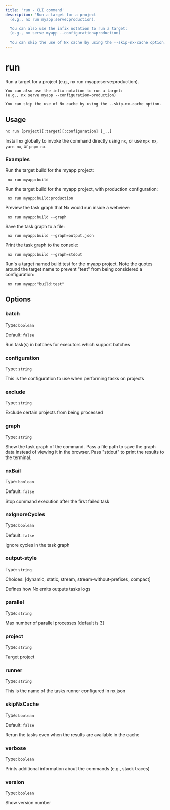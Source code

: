 ```yaml
---
title: 'run - CLI command'
description: 'Run a target for a project
  (e.g., nx run myapp:serve:production).

  You can also use the infix notation to run a target:
  (e.g., nx serve myapp --configuration=production)

  You can skip the use of Nx cache by using the --skip-nx-cache option.'
---
```


# run

Run a target for a project
(e.g., nx run myapp:serve:production).

    You can also use the infix notation to run a target:
    (e.g., nx serve myapp --configuration=production)

    You can skip the use of Nx cache by using the --skip-nx-cache option.

## Usage

```shell
nx run [project][:target][:configuration] [_..]
```

Install `nx` globally to invoke the command directly using `nx`, or use `npx nx`, `yarn nx`, or `pnpm nx`.

### Examples

Run the target build for the myapp project:

```shell
 nx run myapp:build
```

Run the target build for the myapp project, with production configuration:

```shell
 nx run myapp:build:production
```

Preview the task graph that Nx would run inside a webview:

```shell
 nx run myapp:build --graph
```

Save the task graph to a file:

```shell
 nx run myapp:build --graph=output.json
```

Print the task graph to the console:

```shell
 nx run myapp:build --graph=stdout
```

Run's a target named build:test for the myapp project. Note the quotes around the target name to prevent "test" from being considered a configuration:

```shell
 nx run myapp:"build:test"
```

## Options

### batch

Type: `boolean`

Default: `false`

Run task(s) in batches for executors which support batches

### configuration

Type: `string`

This is the configuration to use when performing tasks on projects

### exclude

Type: `string`

Exclude certain projects from being processed

### graph

Type: `string`

Show the task graph of the command. Pass a file path to save the graph data instead of viewing it in the browser. Pass "stdout" to print the results to the terminal.

### nxBail

Type: `boolean`

Default: `false`

Stop command execution after the first failed task

### nxIgnoreCycles

Type: `boolean`

Default: `false`

Ignore cycles in the task graph

### output-style

Type: `string`

Choices: [dynamic, static, stream, stream-without-prefixes, compact]

Defines how Nx emits outputs tasks logs

### parallel

Type: `string`

Max number of parallel processes [default is 3]

### project

Type: `string`

Target project

### runner

Type: `string`

This is the name of the tasks runner configured in nx.json

### skipNxCache

Type: `boolean`

Default: `false`

Rerun the tasks even when the results are available in the cache

### verbose

Type: `boolean`

Prints additional information about the commands (e.g., stack traces)

### version

Type: `boolean`

Show version number
